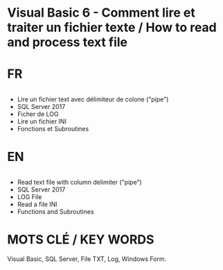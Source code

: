 # Visual Basic 6 - Comment lire et traiter un fichier texte / How to read and process text file 

######
# FR #
######

- Lire un fichier text avec délimiteur de colone ("pipe")
- SQL Server 2017
- Ficher de LOG
- Lire un fichier INI
- Fonctions et Subroutines

######
# EN #
######

- Read text file with column delimiter ("pipe")
- SQL Server 2017
- LOG File
- Read a file INI
- Functions and Subroutines

# MOTS CLÉ / KEY WORDS #

Visual Basic, SQL Server, File TXT, Log, Windows Form.
